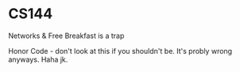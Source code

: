 # CS144
Networks &amp; Free Breakfast is a trap

Honor Code - don't look at this if you shouldn't be. It's probly wrong anyways. Haha jk.
